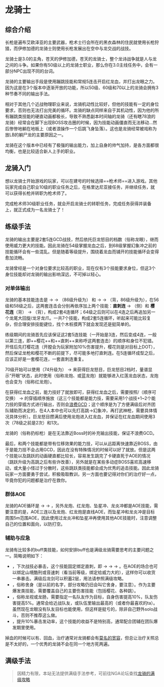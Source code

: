 # 龙骑士
<FloatTOC />

## 综合介绍

长枪是遍布艾欧泽亚的主要武器，枪术士行会所在的黑衣森林的住民就使用长枪狩猎，而伊修加德的龙骑士则使用长枪发展出在空中与龙交战的战技。

龙骑士是3.0的主角，苍天的伊修加德，苍天的龙骑士，整个龙诗战争就是人与龙之间的斗争。如果你有50级以上的龙骑士职业，那么你在3.0主线任务中，会有一部分NPC出现不同的台词。

龙骑的主要输出手段是使用蹦跳技能和常规5连击开启红龙血，并打出龙眼之力。因为这是在3个版本中逐渐开放的功能，所以50级、60级和70以上的龙骑会拥有3种节奏不同的输出手法。

相对于其他几个近战物理职业来说，龙骑机动性比较好，但他的技能有一定的身位要求，否则也无法打出完美的循环。龙骑的缺点同样来自于其机动性，因为他的所有蹦跳类技能的硬直动画都极长，导致不熟悉副本时间轴的龙骑（还有瞎78浪的龙骑）经常会在脚下出现BOSS攻击圈的时候，因为技能动画僵直而无法移动…然后惨惨地躺在地板上（或者浪操作一个后跳飞身坠落）。这也是龙骑经常被戏称为放LB的躺尸龙的主要原因之一。

龙骑在这个版本中已经有了极强的输出能力，加上自身的帅气加持，是各方面都很均衡，也是比较适合新人上手的职业。

## 龙骑入门

想以龙骑士开始游戏的玩家，可以在建号的时候选择==枪术师==进入游戏。其他玩家完成自己职业10级的职业任务之后，在格里达尼亚接任务<quest name="如何加入枪术师行会" />，并继续<quest name="开拓进取的枪术师" />任务，就可以获得长枪并转职为枪术师了。

完成枪术师30级职业任务<quest name="勇气的证明" type="plus" />，就会开启龙骑士的转职任务<quest name="龙眼" type="plus" />，完成任务获得<item name="龙骑士之证" />并装备上，就正式成为一名龙骑士了！

## 练级手法

龙骑的输出主要是2套5连GCD战技，然后依托巨龙怒目的档数（俗称龙眼），继而使用威力更大的技能。因此龙骑在54级掌握龙血之后，到68级掌握幻象冲之前的技能循环会有一些混乱。但是随着等级提升，围绕着龙血而铺开的技能循环会变得愈加流畅。

龙骑曾经是一个对身位要求比较高的职业，现在仅有3个技能要求身位，但这3个身位技能却对龙骑的输出影响深远，不可掉以轻心。

### 对单体输出

龙骑的基本技能连击是<Action name="精准刺" /> → <Action name="贯通刺" /> → <Action name="直刺" />（86级升级为<Action name="苍穹刺" />） 和 <Action name="精准刺" /> → <Action name="开膛枪" /> → <Action name="樱花怒放" />（背，86级升级为<Action name="樱花缭乱" />），在56级和58级之后，这两套连击会分别再依序加上两个技能：**直刺连** → <Action name="龙牙龙爪" />（侧）和 **樱花连**（背） → <Action name="龙尾大回旋" />（背），构成2套4连循环；64级之后则可以在4连之后再追加另一个龙尾大回旋/龙牙龙爪。一共7个技能，构成2套5连循环，听起来可能比较复杂，但合理安排技能键位，找个木桩摸两下就会发现还是挺简单的。

练级期间的龙骑首先应该保证这2套5连技能（一开始是3连，然后变成4连，一般以第三连，即++樱花++和++直刺++来称呼这两套连击）的顺序和身位不犯错。开怪后先打樱花连（开膛会为玩家附加<Status :id="2720" name="龙枪" />10%伤害提升，樱花则是对目标上DOT），然后保证龙枪和樱花不断的前提下，尽可能多地打直刺连。在5连循环成型之后，应该正好是一套樱花连，一套直刺连重复。

70级开始可以使用<Action name="跳跃" />（74升级为<Action name="高跳" />） → <Action name="幻象冲" /> 来获得巨龙怒目，巨龙怒目2档时，量谱显示“开眼”状态，此时使用<Action name="武神枪" />（俗称龙炮、或蓝龙炮）就能够进入红莲龙血状态，龙炮也会变为<Action name="死者之岸" />（俗称红龙炮）。

在获得红龙血之前，能力技好了就放即可，获得红龙血之后，需要按照<Action name="武神枪" />/<Action name="高跳" />（顺序可交换） → <Action name="幻象冲" />的穿插顺序施放（这三个技能都是能力技，需要采用1个战技+1~2个能力技的穿插方式进行输出，否则会[浪费GCD](/basic/battle-mech.md)；这个顺序是为了方便满级后对齐团队辅助而决定的，在4人本中也可以先打高跳→幻象冲，再打武神枪，需要具体情况具体分析）。巨龙怒目攒满后使用龙炮进入红龙血，并保证在红龙血期间使用3次<Action name="死者之岸" />（78级之前是2次）和1次<Action name="坠星冲" />。

龙骑的<Action name="贯穿尖" />（俗称扔标枪）是在无法靠近Boss时的补充输出技能，保证不浪费GCD。

最后，<Action name="破碎冲" />和<Action name="龙炎冲" />两个技能都是带有位移效果的能力技，可以从远距离快速靠近BOSS，由于是能力技不会占用GCD，因此在没有特殊情况的时候可以好了就放。但是这两个技能以及跳跃的动画硬直都比较长，容易发生跳完了卡硬直死于AOE的情况（跳跃升级为高跳之后有些许改善），另外就是在某些多动症BOSS喜欢高速移动，或大量小怪过于分散时，这些跳跃类技能都会成为优秀的追击技能。因此龙骑玩家一方面要勇于尝试，积极吸取教训，另一方面也要记得对你们的治疗好一点，毕竟你犯的问题都是治疗在救你。

### 群体AOE

龙骑的AOE循环是<Action name="死天枪" /> → <Action name="音速刺" /> → <Action name="山境酷刑" />，另外龙炮、红龙炮、坠星冲、龙炎冲都是AOE技能，需要注意的是，AOE三连以及龙炮、红龙炮是直线AOE，而坠星冲和龙炎冲是目标周围5m范围AOE，因此使用过龙炎冲和坠星冲再使用其他AOE技能时，注意调整自己的位置和面向，以防打空。

### 辅助与应急

龙骑有比较多的buff类技能，如何安排buff也是满级龙骑需要思考的主要问题之一。简略说明如下：

* <Action name="龙剑" />，下次战技必暴击，这个技能固定绑定直刺，即<Action name="精准刺" /> → <Action name="贯通刺" /> → <Action name="龙剑" /> → <Action name="直刺" />。在AOE的场合也可以绑定山境酷刑或音速刺（看当前等级，绑定给威力大的），这样你可以收货一串暴击。满级后龙剑可以积蓄2层，用法请参照满级攻略。
* <Action name="猛枪" />，俗称舍身（是以前的名字，部分攻略仍旧会叫它舍身，要注意）。作为主要爆发类技能，需要覆盖自己的主要伤害技能（包括樱花、各种跳）。
* <Action name="巨龙视线" />，俗称龙视或龙肠，需要指定一名队友作为目标，自身伤害提高10%，队友伤害提高5%。通常会给近战队友，或队伍里输出最高的（或者你最喜欢的ta）。虽然现在龙眼没有队友目标也能使用，但这样是挺亏的，除非自己野外solo战斗，否则不推荐这么做。
* <Action name="战斗连祷" />，提升10%暴击发动率，这个技能的收益不是特别高，通常配合团辅在团队爆发期里使用。

掉血的时候可以有<Action name="内丹" />、<Action name="浴血" />回血，治疗通常对龙骑都会有[莫名的宽容](https://nga.178.com/read.php?tid=18627908)，但总让治疗关照总是不太好的，一个优秀的龙骑不会在同一个地方死两遍。

## 满级手法

> 因精力有限，本站无法提供满级手法参考，可前往NGA论坛查找[龙骑的满级攻略](https://nga.178.com/thread.php?key=%E9%BE%99%E9%AA%91&fid=698)